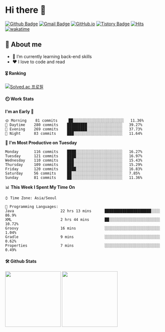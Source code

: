 # Hi there 👋
[![Github Badge](https://img.shields.io/badge/-uiw6unoh-grey?style=flat&logo=github&logoColor=white&link=https://github.com/uiw6unoh/)](https://www.github.com/uiw6unoh/) 
[![Gmail Badge](https://img.shields.io/badge/-uiw6unoh@naver.com-c14438?style=flat&logo=Gmail&logoColor=white&link=mailto:uiw6unoh@naver.com)](mailto:uiw6unoh@naver.com) 
[![GitHub.io](https://img.shields.io/badge/GitHub.io-orange?style=flat&logoColor=white)](https://uiw6unoh.github.io/)
[![Tistory Badge](https://img.shields.io/badge/Tech%20Blog-yellow?style=flat&logoColor=white)](https://#/)
[![Hits](https://hits.seeyoufarm.com/api/count/incr/badge.svg?url=https%3A%2F%2Fgithub.com%2Fuiw6unoh&count_bg=%2379C83D&title_bg=%23555555&icon=&icon_color=%23E7E7E7&title=hits&edge_flat=false)](https://hits.seeyoufarm.com)
[![wakatime](https://wakatime.com/badge/user/54252e40-b19e-45e1-9ec9-fb1c5a26c628.svg)](https://wakatime.com/@54252e40-b19e-45e1-9ec9-fb1c5a26c628)
<!-- [![Portfolio Badge](https://img.shields.io/badge/portfolio-web-blue?style=flat&link=https://github.com/uiw6unoh/)](https://github.com/uiw6unoh/)  -->

## 💬 About me
- 🌱 I’m currently learning back-end skills
- ❤️ I love to code and read


#### 🎖️ Ranking
[![Solved.ac 프로필](http://mazassumnida.wtf/api/v2/generate_badge?boj=uiw6unoh)](https://www.acmicpc.net/user/uiw6unoh)

#### ⏲️ Work Stats
<!--[![uiw6unoh's wakatime stats](https://github-readme-stats.vercel.app/api/wakatime?username=uiw6unoh)]-->

<!--START_SECTION:waka-->
**I'm an Early 🐤** 

```text
🌞 Morning    81 commits     ██░░░░░░░░░░░░░░░░░░░░░░░   11.36% 
🌆 Daytime    280 commits    █████████░░░░░░░░░░░░░░░░   39.27% 
🌃 Evening    269 commits    █████████░░░░░░░░░░░░░░░░   37.73% 
🌙 Night      83 commits     ███░░░░░░░░░░░░░░░░░░░░░░   11.64%

```
📅 **I'm Most Productive on Tuesday** 

```text
Monday       116 commits    ████░░░░░░░░░░░░░░░░░░░░░   16.27% 
Tuesday      121 commits    ████░░░░░░░░░░░░░░░░░░░░░   16.97% 
Wednesday    110 commits    ███░░░░░░░░░░░░░░░░░░░░░░   15.43% 
Thursday     109 commits    ███░░░░░░░░░░░░░░░░░░░░░░   15.29% 
Friday       120 commits    ████░░░░░░░░░░░░░░░░░░░░░   16.83% 
Saturday     56 commits     ██░░░░░░░░░░░░░░░░░░░░░░░   7.85% 
Sunday       81 commits     ██░░░░░░░░░░░░░░░░░░░░░░░   11.36%

```


📊 **This Week I Spent My Time On** 

```text
⌚︎ Time Zone: Asia/Seoul

💬 Programming Languages: 
Java                     22 hrs 13 mins      █████████████████████░░░░   86.9% 
XML                      2 hrs 44 mins       ██░░░░░░░░░░░░░░░░░░░░░░░   10.72% 
Groovy                   16 mins             ░░░░░░░░░░░░░░░░░░░░░░░░░   1.04% 
Gradle                   9 mins              ░░░░░░░░░░░░░░░░░░░░░░░░░   0.62% 
Properties               7 mins              ░░░░░░░░░░░░░░░░░░░░░░░░░   0.49%

```


<!--END_SECTION:waka-->

#### 🛠️ Github Stats <br/>
<p>
  <img height="180em" src="https://github-readme-stats-git-masterrstaa-rickstaa.vercel.app/api?username=uiw6unoh&show_icons=true&include_all_commits=true">
  <img height="180em" src="https://github-readme-stats-git-masterrstaa-rickstaa.vercel.app/api/top-langs/?username=uiw6unoh&layout=compact">
</p>

